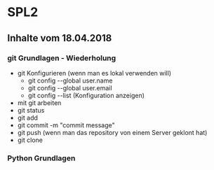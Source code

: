 # SPL2

## Inhalte vom 18.04.2018

### git Grundlagen - Wiederholung
+ git Konfigurieren (wenn man es lokal verwenden will)
  + git config --global user.name <username>
  + git config --global user.email <email>
  + git config --list (Konfiguration anzeigen)
 + mit git arbeiten
  + git status
  + git add <dateien>
  + git commit -m "commit message"
  + git push (wenn man das repository von einem Server geklont hat)
  + git clone <URL von repository>
  
  ### Python Grundlagen
